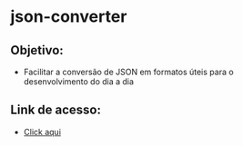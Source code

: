 # json-converter
## Objetivo: 
- Facilitar a conversão de JSON em formatos úteis para o desenvolvimento do dia a dia 

## Link de acesso: 
- [Click aqui](https://ygor-evaldt-dev.github.io/json-converter/)
